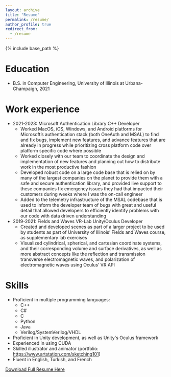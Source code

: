 ```yaml
---
layout: archive
title: "Resume"
permalink: /resume/
author_profile: true
redirect_from:
  - /resume
---
```


{% include base_path %}

Education
======
* B.S. in Computer Engineering, University of Illinois at Urbana-Champaign, 2021

Work experience
======
* 2021-2023: Microsoft Authentication Library C++ Developer
  * Worked MacOS, iOS, Windows, and Android platforms for Microsoft’s authentication stack (both OneAuth and MSAL) to find and fix bugs, implement new features, and advance features that are already in progress while prioritizing cross platform code over platform specific code where possible
  * Worked closely with our team to coordinate the design and implementation of new features and planning out how to distribute work in the most productive fashion
  * Developed robust code on a large code base that is relied on by many of the largest companies on the planet to provide them with a safe and secure authentication library, and provided live support to these companies fix emergency issues they had that impacted their customers during weeks where I was the on-call engineer
  * Added to the telemetry infrastructure of the MSAL codebase that is used to inform the developer team of bugs with great and useful detail that allowed developers to efficiently identify problems with our code with data driven understanding
* 2019-2021: Fields and Waves VR-Lab Unity/Oculus Developer
  * Created and developed scenes as part of a larger project to be used by students as part of University of Illinois’ Fields and Waves course, as supplementary lab exercises
  * Visualized cylindrical, spherical, and cartesian coordinate systems, and their corresponding volume and surface derivatives, as well as more abstract concepts like the reflection and transmission transverse electromagnetic waves, and polarization of electromagnetic waves using Oculus’ VR API

Skills
======
* Proficient in multiple programming languages:
  * C++
  * C#
  * C
  * Python
  * Java
  * Verilog/SystemVerilog/VHDL
* Proficient in Unity development, as well as Unity's Oculus framework
* Experienced in using CUDA
* Skilled illustrator and animator (portfolio: https://www.artstation.com/sketching101)
* Fluent in English, Turkish, and French

[Download Full Resume Here](<../../../../Downloads/Aras Yazgan CV_Resume 2023 (Games).pdf>)